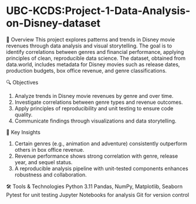 # UBC-KCDS:Project-1-Data-Analysis-on-Disney-dataset

📌 Overview
This project explores patterns and trends in Disney movie revenues through data analysis and visual storytelling. The goal is to identify correlations between genres and financial performance, applying principles of clean, reproducible data science.
The dataset, obtained from data.world, includes metadata for Disney movies such as release dates, production budgets, box office revenue, and genre classifications.

🔍 Objectives
1. Analyze trends in Disney movie revenues by genre and over time.
2. Investigate correlations between genre types and revenue outcomes.
3. Apply principles of reproducibility and unit testing to ensure code quality.
4. Communicate findings through visualizations and data storytelling.

🧠 Key Insights
1. Certain genres (e.g., animation and adventure) consistently outperform others in box office revenue.
2. Revenue performance shows strong correlation with genre, release year, and sequel status.
3. A reproducible analysis pipeline with unit-tested components enhances robustness and collaboration.

🛠️ Tools & Technologies
Python 3.11
Pandas, NumPy, Matplotlib, Seaborn
Pytest for unit testing
Jupyter Notebooks for analysis
Git for version control
